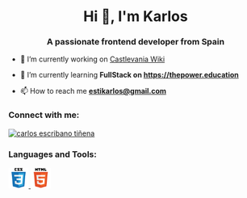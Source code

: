 <h1 align="center">Hi 👋, I'm Karlos</h1>
<h3 align="center">A passionate frontend developer from Spain</h3>

- 🔭 I’m currently working on [Castlevania Wiki](https://github.com/Karl0s83/Castlevaniasotn)

- 🌱 I’m currently learning **FullStack on https://thepower.education**

- 📫 How to reach me **estikarlos@gmail.com**

<h3 align="left">Connect with me:</h3>
<p align="left">
<a href="https://linkedin.com/in/carlos escribano tiñena" target="blank"><img align="center" src="https://raw.githubusercontent.com/rahuldkjain/github-profile-readme-generator/master/src/images/icons/Social/linked-in-alt.svg" alt="carlos escribano tiñena" height="30" width="40" /></a>
</p>

<h3 align="left">Languages and Tools:</h3>
<p align="left"> <a href="https://www.w3schools.com/css/" target="_blank" rel="noreferrer"> <img src="https://raw.githubusercontent.com/devicons/devicon/master/icons/css3/css3-original-wordmark.svg" alt="css3" width="40" height="40"/> </a> <a href="https://www.w3.org/html/" target="_blank" rel="noreferrer"> <img src="https://raw.githubusercontent.com/devicons/devicon/master/icons/html5/html5-original-wordmark.svg" alt="html5" width="40" height="40"/> </a> </p>
